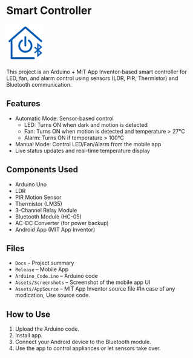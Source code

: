 # Smart Controller
<img src="https://raw.githubusercontent.com/ajeyverma/smartcontroller/main/Assets/AppSource/app_logo.png" alt="Smart Home Logo" width="100"/> 


This project is an Arduino + MIT App Inventor-based smart controller for LED, fan, and alarm control using sensors (LDR, PIR, Thermistor) and Bluetooth communication.

## Features
- Automatic Mode: Sensor-based control
  - LED: Turns ON when dark and motion is detected
  - Fan: Turns ON when motion is detected and temperature > 27°C
  - Alarm: Turns ON if temperature > 100°C
- Manual Mode: Control LED/Fan/Alarm from the mobile app
- Live status updates and real-time temperature display

## Components Used
- Arduino Uno
- LDR
- PIR Motion Sensor
- Thermistor (LM35)
- 3-Channel Relay Module
- Bluetooth Module (HC-05)
- AC-DC Converter (for power backup)
- <a href="https://github.com/ajeyverma/smartcontroller/tree/main/Releases" style="text-decoration: none;">Android App (MIT App Inventor) <a/>

## Files
- <a href="/Docs" style="text-decoration: none;">`Docs`<a/> – Project summary
- <a href="/Releases" style="text-decoration: none;">`Release`<a/> – Mobile App
- <a href="/ARDUINO_CODE.ino" style="text-decoration: none;">`Arduino_Code.ino`<a/> – Arduino code
- <a href="/Assets/Screenshots" style="text-decoration: none;">`Assets/Screenshots`<a/> – Screenshot of the mobile app UI
- <a href="/Assets/AppSource" style="text-decoration: none;">`Assets/AppSource`<a/> – MIT App Inventor source file
   #In case of any modication, Use source code.

## How to Use
1. Upload the Arduino code.
2. Install app.
3. Connect your Android device to the Bluetooth module.
4. Use the app to control appliances or let sensors take over.




